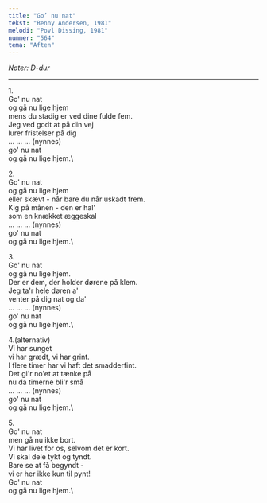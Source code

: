 ```yaml
---
title: "Go’ nu nat"
tekst: "Benny Andersen, 1981"
melodi: "Povl Dissing, 1981"
nummer: "564"
tema: "Aften"
---
```

*Noter: D-dur*

***

1\.\
Go' nu nat\
og gå nu lige hjem\
mens du stadig er ved dine fulde fem.\
Jeg ved godt at på din vej\
lurer fristelser på dig\
… … … (nynnes)\
go' nu nat\
og gå nu lige hjem.\


2\.\
Go' nu nat\
og gå nu lige hjem\
eller skævt - når bare du når uskadt frem.\
Kig på månen - den er hal'\
som en knækket æggeskal\
… … … (nynnes)\
go' nu nat\
og gå nu lige hjem.\


3\.\
Go' nu nat\
og gå nu lige hjem.\
Der er dem, der holder dørene på klem.\
Jeg ta'r hele døren a'\
venter på dig nat og da'\
… … … (nynnes)\
go' nu nat\
og gå nu lige hjem.\


4.(alternativ)\
Vi har sunget\
vi har grædt, vi har grint.\
I flere timer har vi haft det smadderfint.\
Det gi'r no'et at tænke på\
nu da timerne bli'r små\
… … … (nynnes)\
go' nu nat\
og gå nu lige hjem.\


5\.\
Go' nu nat\
men gå nu ikke bort.\
Vi har livet for os, selvom det er kort.\
Vi skal dele tykt og tyndt.\
Bare se at få begyndt -\
vi er her ikke kun til pynt!\
Go' nu nat\
og gå nu lige hjem.\

